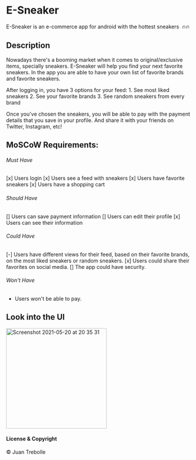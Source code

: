 # E-Sneaker

E-Sneaker is an e-commerce app for android with the hottest sneakers  🔥🔥

## Description
Nowadays there's a booming market when it comes to original/exclusive items, specially sneakers.
E-Sneaker will help you find your next favorite sneakers. In the app you are able to have your own list of favorite brands and favorite sneakers. 

After logging in, you have 3 options for your feed: 
	1. See most liked sneakers
	2. See your favorite brands
	3. See random sneakers from every brand

Once you've chosen the sneakers, you will be able to pay with the payment details that you save in your profile. And share it with your friends on Twitter, Instagram, etc!

## MoSCoW Requirements:

###### Must Have ######
[x] Users login
[x] Users see a feed with sneakers
[x] Users have favorite sneakers
[x] Users have a shopping cart

###### Should Have ######
[] Users can save payment information
[] Users can edit their profile
[x] Users can see their information

###### Could Have ######
[-] Users have different views for their feed, based on their favorite brands, on the most liked sneakers or random sneakers.
[x] Users could share their favorites on social media.
[] The app could have security.

###### Won't Have ######
- Users won't be able to pay.



## Look into the UI
<img width="272" alt="Screenshot 2021-05-20 at 20 35 31" src="https://user-images.githubusercontent.com/19228336/119031203-2074be00-b9ab-11eb-98ea-f38fecd6ad77.png">



#### License & Copyright ####
© Juan Trebolle
